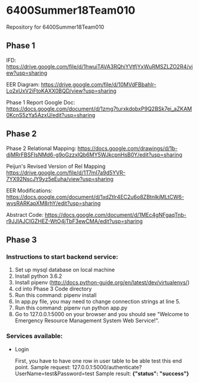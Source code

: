 # 6400Summer18Team010
Repository for 6400Summer18Team010  
## Phase 1
IFD:
https://drive.google.com/file/d/1hwuiTAVA3RQhiYVtfjYxWuRMSZLZO2R4/view?usp=sharing

EER Diagram:
https://drive.google.com/file/d/10MVdFBbahlr-Lo2xUxV2iFtoKAXX0BQD/view?usp=sharing

Phase 1 Report Google Doc:
https://docs.google.com/document/d/1zmg7turxkdobxP9Q2BSk7ei_aZKAM0KcnS5zYa5AzxU/edit?usp=sharing


## Phase 2
Phase 2 Relational Mapping:
https://docs.google.com/drawings/d/1b-djMRrFBSFIsNMd6-g9oGzzxIQb6MY5WJkcpnHsB0Y/edit?usp=sharing

Peijun's Revised Version of Rel Mapping
https://drive.google.com/file/d/1T7mI7a9d5YVR-7YX92NscJY9yz5eEuha/view?usp=sharing

EER Modifications:
https://docs.google.com/document/d/1xdZtIr4EC2u6o8ZBtnlkjMLtCW6-wvsRARKapXM8rhY/edit?usp=sharing

Abstract Code:
https://docs.google.com/document/d/1MEc4gNFgaqTnb-r9JJIAJCIGZHEZ-WtO4jTbF3ewCMA/edit?usp=sharing

## Phase 3
### Instructions to start backend service:
1. Set up mysql database on local machine
2. Install python 3.6.2
3. Install pipenv (http://docs.python-guide.org/en/latest/dev/virtualenvs/)
4. cd into Phase 3 Code directory
5. Run this command: pipenv install
6. In app.py file, you may need to change connection strings at line 5.
7. Run this command: pipenv run python app.py
8. Go to 127.0.0.1:5000 on your browser and you should see "Welcome to Emergency Resource Management System Web Service!".

### Services available:
- Login 

	First, you have to have one row in user table to be able test this end point.
	Sample request: 127.0.0.1:5000/authenticate?UserName=test&Password=test
	Sample result: **{"status": "success"}**